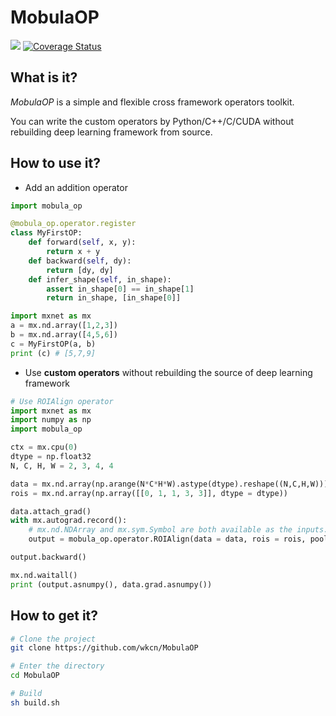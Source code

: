 # MobulaOP

[![](https://api.travis-ci.org/wkcn/MobulaOP.svg?branch=master)](https://travis-ci.org/wkcn/MobulaOP)
[![Coverage Status](https://coveralls.io/repos/github/wkcn/MobulaOP/badge.svg?branch=master)](https://coveralls.io/github/wkcn/MobulaOP?branch=master)

## What is it?
*MobulaOP* is a simple and flexible cross framework operators toolkit.

You can write the custom operators by Python/C++/C/CUDA without rebuilding deep learning framework from source.

## How to use it?

- Add an addition operator

```python
import mobula_op

@mobula_op.operator.register
class MyFirstOP:
    def forward(self, x, y):
        return x + y
    def backward(self, dy): 
        return [dy, dy]
    def infer_shape(self, in_shape):
        assert in_shape[0] == in_shape[1]
        return in_shape, [in_shape[0]]

import mxnet as mx
a = mx.nd.array([1,2,3]) 
b = mx.nd.array([4,5,6])
c = MyFirstOP(a, b)
print (c) # [5,7,9]
```

- Use **custom operators** without rebuilding the source of deep learning framework
```python
# Use ROIAlign operator
import mxnet as mx
import numpy as np
import mobula_op

ctx = mx.cpu(0)
dtype = np.float32
N, C, H, W = 2, 3, 4, 4

data = mx.nd.array(np.arange(N*C*H*W).astype(dtype).reshape((N,C,H,W)))
rois = mx.nd.array(np.array([[0, 1, 1, 3, 3]], dtype = dtype))

data.attach_grad()
with mx.autograd.record():
    # mx.nd.NDArray and mx.sym.Symbol are both available as the inputs.
    output = mobula_op.operator.ROIAlign(data = data, rois = rois, pooled_size = (2,2), spatial_scale = 1.0, sampling_ratio = 1)

output.backward()

mx.nd.waitall()
print (output.asnumpy(), data.grad.asnumpy())
```

## How to get it? 
```bash
# Clone the project
git clone https://github.com/wkcn/MobulaOP

# Enter the directory
cd MobulaOP

# Build
sh build.sh
```
